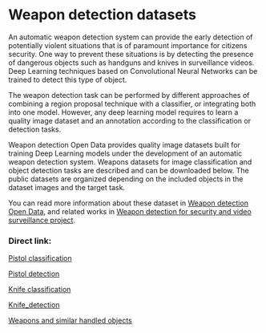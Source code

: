 # Weapon detection datasets

An automatic weapon detection system can provide the early detection of potentially violent situations that is of 
paramount importance for citizens security. One way to prevent these situations is by detecting the presence of 
dangerous objects such as handguns and knives in surveillance videos. Deep Learning techniques based on Convolutional 
Neural Networks can be trained to detect this type of object.

The weapon detection task can be performed by different approaches of combining a region proposal technique with a 
classifier, or integrating both into one model. However, any deep learning model requires to learn a quality image 
dataset and an annotation according to the classification or detection tasks.

Weapon detection Open Data provides quality image datasets built for training Deep Learning models under the 
development of an automatic weapon detection system. Weapons datasets for image classification and object detection 
tasks are described and can be downloaded below. The public datasets are organized depending on the included objects 
in the dataset images and the target task.

You can read more information about these dataset in 
[Weapon detection Open Data](https://dasci.es/transferencia/open-data/24705/), and related works in 
[Weapon detection for security and video surveillance project](https://sci2s.ugr.es/weapons-detection).

### Direct link:

[Pistol classification](../master/Pistol%20classification)

[Pistol detection](../master/Pistol%20detection)

[Knife classification](../master/Knife%20classification)

[Knife_detection](../master/Knife_detection)

[Weapons and similar handled objects](../master/Weapons%20and%20similar%20handled%20objects)
